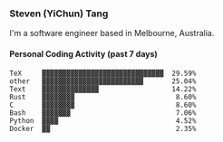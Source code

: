 ### Steven (YiChun) Tang

I'm a software engineer based in Melbourne, Australia.

#### Personal Coding Activity (past 7 days)
```
TeX     ▓▓▓▓▓▓▓▓▓▓▓▓▓▓▓▓▓▓▓▓▓▓▓▓▓▓▓▓▓▓  29.59%
other   ▓▓▓▓▓▓▓▓▓▓▓▓▓▓▓▓▓▓▓▓▓▓▓▓▓       25.04%
Text    ▓▓▓▓▓▓▓▓▓▓▓▓▓▓                  14.22%
Rust    ▓▓▓▓▓▓▓▓                         8.60%
C       ▓▓▓▓▓▓▓▓                         8.60%
Bash    ▓▓▓▓▓▓▓                          7.06%
Python  ▓▓▓▓                             4.52%
Docker  ▓▓                               2.35%
```
